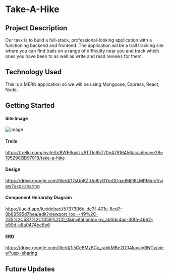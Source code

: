 # Take-A-Hike

## Project Description
Our task is to build a full-stack, professional-looking application with a functioning backend and frontend. The application wil be a trail tracking site where you can find trails on a range of difficulty near you and track which ones you have been to as well as write and read reviews for them. 

## Technology Used
This is a MERN application so we will be using Mongoose, Express, React, Node. 

## Getting Started

#### Site Image
![image](https://github.com/AnthonyBattista02/Take-A-Hike/assets/47795224/73a20f72-ff2c-4e38-9abb-30f9f6bc59d7)
#### Trello
https://trello.com/invite/b/8WE6qxUr/ATTIc65770e47916456acaa5eaee28e19529CBB97018/take-a-hike 
#### Design
https://drive.google.com/file/d/17sUpKZiUo8lyGYmGDqxdMjfi8LMPMmx1/view?usp=sharing 
#### Component Heirarchy Diagram
https://lucid.app/lucidchart/5737306d-dc3f-471e-8cd7-8b89595d7bea/edit?viewport_loc=-49%2C-235%2C587%2C1059%2C0_0&invitationId=inv_ab0dc4ac-30fa-4662-b90d-a8a0474bc6e6 
#### ERD
https://drive.google.com/file/d/1i5Ce8Mz8Cu_rabkMBe2O04IuyalyBNGy/view?usp=sharing 

## Future Updates

